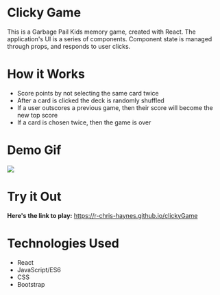 # Clicky Game 

This is a Garbage Pail Kids memory game, created with React.  The application's UI is a series of components. Component state is managed through props, and responds to user clicks.

# How it Works
* Score points by not selecting the same card twice 
* After a card is clicked the deck is randomly shuffled
* If a user outscores a previous game, then their score will become the new top score 
* If a card is chosen twice, then the game is over  

# Demo Gif
![](clickyGif4.gif)

# Try it Out
**Here's the link to play:** 
  https://r-chris-haynes.github.io/clickyGame
  
# Technologies Used
* React
* JavaScript/ES6
* CSS
* Bootstrap

